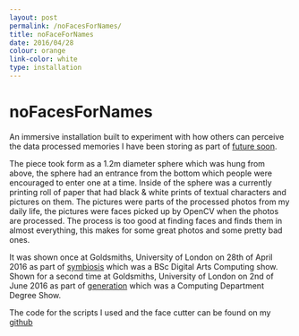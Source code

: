 ```yaml
---
layout: post
permalink: /noFacesForNames/
title: noFaceForNames
date: 2016/04/28 
colour: orange
link-color: white
type: installation
---
```


# noFacesForNames

An immersive installation built to experiment with how others can perceive the data processed memories I have been storing as part of [future soon](/future-soon/). 
    
The piece took form as a 1.2m diameter sphere which was hung from above, the sphere had an entrance from the bottom which people were encouraged to enter one at a time. Inside of the sphere was a currently printing roll of paper that had black & white prints of textual characters and pictures on them. The pictures were parts of the processed photos from my daily life, the pictures were faces picked up by OpenCV when the photos are processed. The process is too good at finding faces and finds them in almost everything, this makes for some great photos and some pretty bad ones.  

It was shown once at Goldsmiths, University of London on 28th of April 2016 as part of [symbiosis](http://symbiosis.me/) which was a BSc Digital Arts Computing show.   
Shown for a second time at Goldsmiths, University of London on 2nd of June 2016 as part of [generation](https://goldgeneration2016.org/) which was a Computing Department Degree Show.   

The code for the scripts I used and the face cutter can be found on my [github](https://github.com/ixt/NoFacesForNames)  
